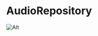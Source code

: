 # AudioRepository

![Alt](https://repobeats.axiom.co/api/embed/f38bbdef70ad7c6d948780638e2d51f0dfac01f3.svg "Repobeats analytics image")
